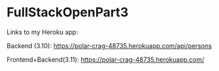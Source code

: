 # FullStackOpenPart3
Links to my Heroku app:

Backend (3.10): https://polar-crag-48735.herokuapp.com/api/persons

Frontend+Backend(3.11): https://polar-crag-48735.herokuapp.com/
